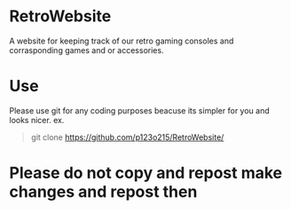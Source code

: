 # RetroWebsite
A website for keeping track of our retro gaming consoles and corrasponding games and or accessories.

# Use
Please use git for any coding purposes beacuse its simpler for you and looks nicer.
ex. 

>git clone https://github.com/p123o215/RetroWebsite/

# Please do not copy and repost make changes and repost then

